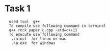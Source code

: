 # Task 1
      used tool  g++
      To compile use following command in terminal 
      g++ rock_paper_c.cpp -std=c++11     
      To execute use following command   
       ./a.out  for linux or mac    
       .\a.exe  for windows         
